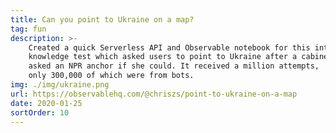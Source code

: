 ```yaml
---
title: Can you point to Ukraine on a map?
tag: fun
description: >-
    Created a quick Serverless API and Observable notebook for this interactive
    knowledge test which asked users to point to Ukraine after a cabinet secretary
    asked an NPR anchor if she could. It received a million attempts,
    only 300,000 of which were from bots.
img: ./img/ukraine.png
url: https://observablehq.com/@chriszs/point-to-ukraine-on-a-map
date: 2020-01-25
sortOrder: 10
---
```

